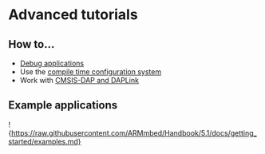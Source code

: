 
# Advanced tutorials

## How to...

* [Debug applications](debugging.md)
* Use the [compile time configuration system](config_system.md)
* Work with [CMSIS-DAP and DAPLink](DAP.md)

## Example applications

!{https://raw.githubusercontent.com/ARMmbed/Handbook/5.1/docs/getting_started/examples.md}
